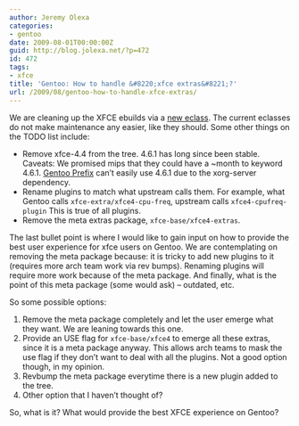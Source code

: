 ```yaml
---
author: Jeremy Olexa
categories:
- gentoo
date: 2009-08-01T00:00:00Z
guid: http://blog.jolexa.net/?p=472
id: 472
tags:
- xfce
title: 'Gentoo: How to handle &#8220;xfce extras&#8221;?'
url: /2009/08/gentoo-how-to-handle-xfce-extras/
---
```


We are cleaning up the XFCE ebuilds via a [new eclass][1]. The current eclasses do not make maintenance any easier, like they should. Some other things on the TODO list include:

  * Remove xfce-4.4 from the tree. 4.6.1 has long since been stable. Caveats: We promised mips that they could have a ~month to keyword 4.6.1. [Gentoo Prefix][2] can&#8217;t easily use 4.6.1 due to the xorg-server dependency.
  * Rename plugins to match what upstream calls them. For example, what Gentoo calls `xfce-extra/xfce4-cpu-freq`, upstream calls `xfce4-cpufreq-plugin` This is true of all plugins.
  * Remove the meta extras package, `xfce-base/xfce4-extras`.

The last bullet point is where I would like to gain input on how to provide the best user experience for xfce users on Gentoo. We are contemplating on removing the meta package because: it is tricky to add new plugins to it (requires more arch team work via rev bumps). Renaming plugins will require more work because of the meta package. And finally, what is the point of this meta package (some would ask) &#8211; outdated, etc.

So some possible options:

  1. Remove the meta package completely and let the user emerge what they want. We are leaning towards this one.
  2. Provide an USE flag for `xfce-base/xfce4` to emerge all these extras, since it is a meta package anyway. This allows arch teams to mask the use flag if they don&#8217;t want to deal with all the plugins. Not a good option though, in my opinion.
  3. Revbump the meta package everytime there is a new plugin added to the tree.
  4. Other option that I haven&#8217;t thought of?

So, what is it? What would provide the best XFCE experience on Gentoo?

 [1]: http://archives.gentoo.org/gentoo-dev/msg_1b936bfecc26ef53d2572006d4556aef.xml
 [2]: http://www.gentoo.org/proj/en/gentoo-alt/prefix/